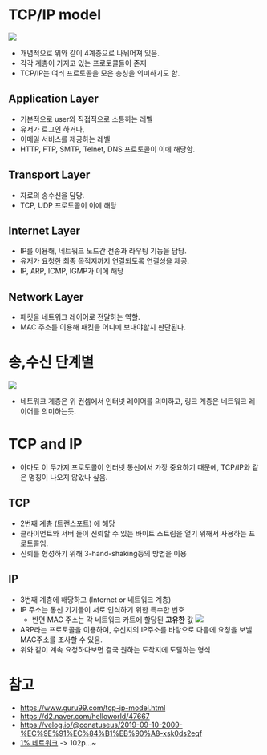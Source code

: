 # TCP/IP model
![](https://www.guru99.com/images/1/093019_0615_TCPIPModelW1.png)
- 개념적으로 위와 같이 4계층으로 나뉘어져 있음.
- 각각 계층이 가지고 있는 프로토콜들이 존재
- TCP/IP는 여러 프로토콜을 모은 총칭을 의미하기도 함.

## Application Layer
- 기본적으로 user와 직접적으로 소통하는 레벨
- 유저가 로그인 하거나, 
- 이메일 서비스를 제공하는 레벨
- HTTP, FTP, SMTP, Telnet, DNS 프로토콜이 이에 해당함.

## Transport Layer
- 자료의 송수신을 담당.
- TCP, UDP 프로토콜이 이에 해당

## Internet Layer
- IP를 이용해, 네트워크 노드간 전송과 라우팅 기능을 담당.
- 유저가 요청한 최종 목적지까지 연결되도록 연결성을 제공.
- IP, ARP, ICMP, IGMP가 이에 해당

## Network Layer
- 패킷을 네트워크 레이어로 전달하는 역할.
- MAC 주소를 이용해 패킷을 어디에 보내야할지 판단된다.

# 송,수신 단계별
![](https://media.vlpt.us/post-images/conatuseus/d6b2f390-d3c9-11e9-b578-e7ac71f50ec2/image.png)
- 네트워크 계층은 위 컨셉에서 인터넷 레이어를 의미하고, 링크 계층은 네트워크 레이어를 의미하는듯.

# TCP and IP
- 아마도 이 두가지 프로토콜이 인터넷 통신에서 가장 중요하기 때문에, TCP/IP와 같은 명칭이 나오지 않았나 싶음.

## TCP
- 2번째 계층 (트랜스포트) 에 해당
- 클라이언트와 서버 둘이 신뢰할 수 있는 바이트 스트림을 열기 위해서 사용하는 프로토콜임.
- 신뢰를 형성하기 위해 3-hand-shaking등의 방법을 이용 

## IP
- 3번째 계층에 해당하고 (Internet or 네트워크 계층)
- IP 주소는 통신 기기들이 서로 인식하기 위한 특수한 번호
    - 반면 MAC 주소는 각 네트워크 카트에 할당된 **고유한** 값
![](https://media.vlpt.us/post-images/conatuseus/3508a100-d3da-11e9-b72b-91ecbe0f0a65/image.png)
- ARP라는 프로토콜을 이용하여, 수신지의 IP주소를 바탕으로 다음에 요청을 보낼 MAC주소를 조사할 수 있음.
- 위와 같이 계속 요청하다보면 결국 원하는 도착지에 도달하는 형식

# 참고
- https://www.guru99.com/tcp-ip-model.html
- https://d2.naver.com/helloworld/47667
- https://velog.io/@conatuseus/2019-09-10-2009-%EC%9E%91%EC%84%B1%EB%90%A8-xsk0ds2eqf
- [1% 네트워크](http://www.kyobobook.co.kr/product/detailViewKor.laf?mallGb=KOR&ejkGb=KOR&barcode=9788931556742) -> 102p...~